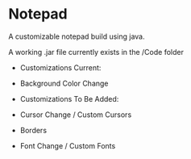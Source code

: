 # Notepad
A customizable notepad build using java.

A working .jar file currently exists in the /Code folder
 - Customizations Current:
  - Background Color Change

 - Customizations To Be Added:
  - Cursor Change / Custom Cursors
  - Borders
  - Font Change / Custom Fonts
